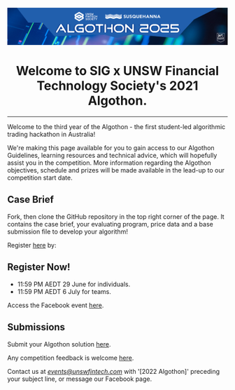 ![Cover photo](./img/cp.png)

# <center>Welcome to SIG x UNSW Financial Technology Society's 2021 Algothon.</center>

---

[//]: # (For full documentation visit [mkdocs.org]&#40;https://www.mkdocs.org&#41;.)
Welcome to the third year of the Algothon - the first student-led algorithmic trading hackathon in Australia!

We're making this page available for you to gain access to our Algothon Guidelines, learning resources and technical advice, which will hopefully assist you in the competition. More information regarding the Algothon objectives, schedule and prizes will be made available in the lead-up to our competition start date.

## Case Brief
Fork, then clone the GitHub repository in the top right corner of the page. It contains the case brief, your evaluating program, price data and a base submission file to develop your algorithm!

Register [here](https://forms.gle/k8epGyuM1iXJgZGf7) by: 

## Register Now!

* 11:59 PM AEDT 29 June for individuals.
* 11:59 PM AEDT 6 July for teams.

Access the Facebook event [here](https://fb.me/e/2z2DANFce).


## Submissions
Submit your Algothon solution [here](https://forms.gle/uWHW5DN9kXS2xoFo9). 

Any competition feedback is welcome [here](https://forms.gle/X5tcWnrGauKxpBak7).

Contact us at *events@unswfintech.com* with '[2022 Algothon]' preceding your subject line, or message our Facebook page.